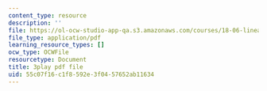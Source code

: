 ```yaml
---
content_type: resource
description: ''
file: https://ol-ocw-studio-app-qa.s3.amazonaws.com/courses/18-06-linear-algebra-spring-2010/55c07f16c1f8592e3f0457652ab11634_nHlE7EgJFds.pdf
file_type: application/pdf
learning_resource_types: []
ocw_type: OCWFile
resourcetype: Document
title: 3play pdf file
uid: 55c07f16-c1f8-592e-3f04-57652ab11634
---
```

